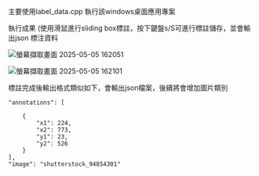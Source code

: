 主要使用label_data.cpp 執行該windows桌面應用專案 

執行成果 (使用滑鼠進行sliding box標註，按下鍵盤s/S可進行標註儲存，並會輸出json 標注資料

![螢幕擷取畫面 2025-05-05 162051](https://github.com/user-attachments/assets/9bf6562f-ea74-47d5-b6df-38dc2973c724)

![螢幕擷取畫面 2025-05-05 162101](https://github.com/user-attachments/assets/0846c776-7e67-41c3-b0d4-d0285b8638ba)

標註完成後輸出格式類似如下，會輸出json檔案，後續將會增加圖片類別


    "annotations": [
        
        {
            "x1": 224,
            "x2": 773,
            "y1": 23,
            "y2": 526
        }
    ],
    "image": "shutterstock_94854301"
    
